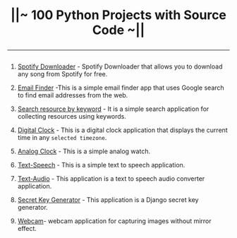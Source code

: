 <h1 align="center"">
||~   100 Python Projects with Source Code  
~|| 

<hr>
</h1>


1.  [Spotify Downloader](/docs/spotify.md) - Spotify Downloader that allows you to download any song from Spotify for free.

2.  [Email Finder](/docs/email_finder.md) -This is a simple email finder app that uses Google search to find email addresses from the web. 
3. [Search resource by keyword](/docs/search_link.md) - It is a simple search application for collecting resources using keywords. 

4.  [Digital Clock](/docs/digital_clock.md) - This is a digital clock application that displays the current time in any `selected timezone`.

5. [Analog Clock](/docs/analog_clock.md) -   This is a simple analog watch.
6. [Text-Speech](/docs/speech.md) - This is a simple text to speech application.
7. [Text-Audio](/docs/text_to_audio.md) - This application is a text to speech audio converter application.
8. [Secret Key Generator](/docs/secret_key.md) - This application is a Django secret key generator. 
9. [Webcam](/docs/web_cam.md)- webcam application for capturing images without mirror effect.